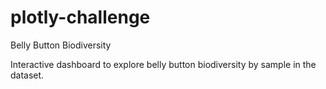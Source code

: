 # plotly-challenge

Belly Button Biodiversity

Interactive dashboard to explore belly button biodiversity by sample in the dataset.
